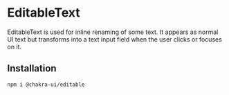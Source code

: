 # EditableText

EditableText is used for inline renaming of some text. It appears as normal UI
text but transforms into a text input field when the user clicks or focuses on
it.

## Installation

```sh
npm i @chakra-ui/editable
```
